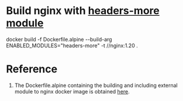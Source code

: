 # Build nginx with [headers-more module](https://www.nginx.com/resources/wiki/modules/headers_more/)
docker build -f Dockerfile.alpine  --build-arg ENABLED_MODULES="headers-more" -t <docker-registry-url>/<repo-name>/nginx:1.20 .

# Reference
1. The Dockerfile.alpine containing the building and including external module to nginx docker image is obtained [here](https://github.com/nginxinc/docker-nginx/tree/master/modules).
